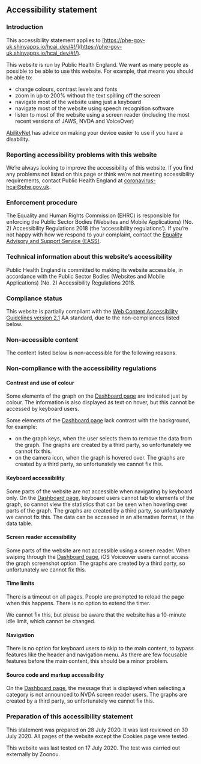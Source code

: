 ## Accessibility statement

### Introduction

This accessibility statement applies to [https://phe-gov-uk.shinyapps.io/hcai_dev/#!/](https://phe-gov-uk.shinyapps.io/hcai_dev/#!/).

This website is run by Public Health England. We want as many people as possible to be able to use this website. For example, that means you should be able to:

+ change colours, contrast levels and fonts
+ zoom in up to 200% without the text spilling off the screen
+ navigate most of the website using just a keyboard
+ navigate most of the website using speech recognition software
+ listen to most of the website using a screen reader (including the most recent versions of JAWS, NVDA and VoiceOver)

[AbilityNet](https://mcmw.abilitynet.org.uk/) has advice on making your device easier to use if you have a disability.

### Reporting accessibility problems with this website

We’re always looking to improve the accessibility of this website. If you find any problems not listed on this page or think we’re not meeting accessibility requirements, contact Public Health England at [coronavirus-hcai@phe.gov.uk](mailto:coronavirus-hcai@phe.gov.uk).

### Enforcement procedure

The Equality and Human Rights Commission (EHRC) is responsible for enforcing the Public Sector Bodies (Websites and Mobile Applications) (No. 2) Accessibility Regulations 2018 (the ‘accessibility regulations’). If you’re not happy with how we respond to your complaint, contact the [Equality Advisory and Support Service (EASS)](https://www.equalityadvisoryservice.com/).

### Technical information about this website’s accessibility

Public Health England is committed to making its website accessible, in accordance with the Public Sector Bodies (Websites and Mobile Applications) (No. 2) Accessibility Regulations 2018.

### Compliance status

This website is partially compliant with the [Web Content Accessibility Guidelines version 2.1](https://www.w3.org/TR/WCAG21/) AA standard, due to the non-compliances listed below.

### Non-accessible content

The content listed below is non-accessible for the following reasons.

### Non-compliance with the accessibility regulations

#### Contrast and use of colour

Some elements of the graph on the [Dashboard page](#!/) are indicated just by colour. The information is also displayed as text on hover, but this cannot be accessed by keyboard users.

Some elements of the [Dashboard page](#!/) lack contrast with the background, for example:

+ on the graph keys, when the user selects them to remove the data from the graph.  The graphs are created by a third party, so unfortunately we cannot fix this.
+ on the camera icon, when the graph is hovered over. The graphs are created by a third party, so unfortunately we cannot fix this.

#### Keyboard accessibility

Some parts of the website are not accessible when navigating by keyboard only. On the [Dashboard page](#!/), keyboard users cannot tab to elements of the graph, so cannot view the statistics that can be seen when hovering over parts of the graph. The graphs are created by a third party, so unfortunately we cannot fix this. The data can be accessed in an alternative format, in the data table.

#### Screen reader accessibility

Some parts of the website are not accessible using a screen reader. When swiping through the [Dashboard page](#!/), iOS Voiceover users cannot access the graph screenshot option. The graphs are created by a third party, so unfortunately we cannot fix this.

#### Time limits

There is a timeout on all pages. People are prompted to reload the page when this happens. There is no option to extend the timer.

We cannot fix this, but please be aware that the website has a 10-minute idle limit, which cannot be changed.

#### Navigation

There is no option for keyboard users to skip to the main content, to bypass features like the header and navigation menu. As there are few focusable features before the main content, this should be a minor problem.

#### Source code and markup accessibility

On the [Dashboard page](#!/), the message that is displayed when selecting a category is not announced to NVDA screen reader users. The graphs are created by a third party, so unfortunately we cannot fix this.

### Preparation of this accessibility statement

This statement was prepared on 28 July 2020. It was last reviewed on 30 July 2020. All pages of the website except the Cookies page were tested.

This website was last tested on 17 July 2020. The test was carried out externally by Zoonou.

